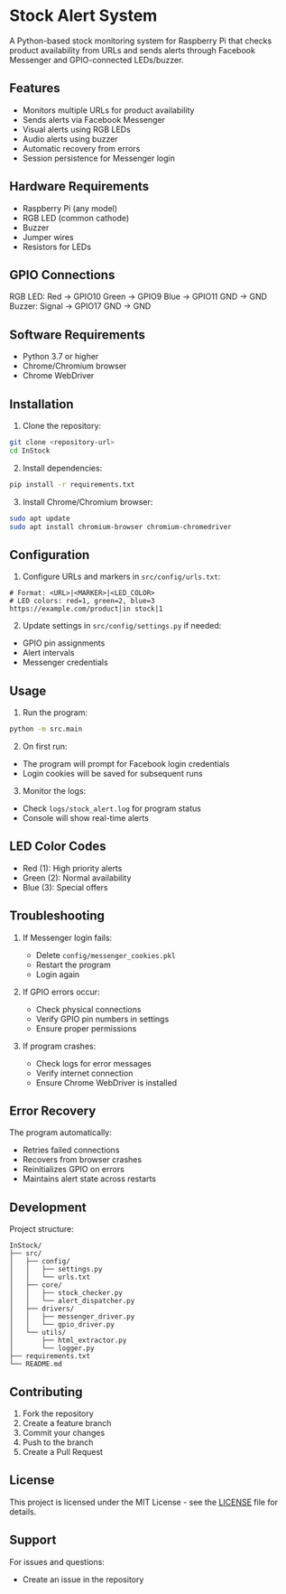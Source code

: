 # Stock Alert System

A Python-based stock monitoring system for Raspberry Pi that checks product availability from URLs and sends alerts through Facebook Messenger and GPIO-connected LEDs/buzzer.

## Features

- Monitors multiple URLs for product availability
- Sends alerts via Facebook Messenger
- Visual alerts using RGB LEDs
- Audio alerts using buzzer
- Automatic recovery from errors
- Session persistence for Messenger login

## Hardware Requirements

- Raspberry Pi (any model)
- RGB LED (common cathode)
- Buzzer
- Jumper wires
- Resistors for LEDs

## GPIO Connections 
RGB LED:
Red -> GPIO10
Green -> GPIO9
Blue -> GPIO11
GND -> GND
Buzzer:
Signal -> GPIO17
GND -> GND

## Software Requirements

- Python 3.7 or higher
- Chrome/Chromium browser
- Chrome WebDriver

## Installation

1. Clone the repository:
```bash
git clone <repository-url>
cd InStock
```

2. Install dependencies:
```bash
pip install -r requirements.txt
```

3. Install Chrome/Chromium browser:
```bash
sudo apt update
sudo apt install chromium-browser chromium-chromedriver
```

## Configuration

1. Configure URLs and markers in `src/config/urls.txt`:
```
# Format: <URL>|<MARKER>|<LED_COLOR>
# LED colors: red=1, green=2, blue=3
https://example.com/product|in stock|1
```

2. Update settings in `src/config/settings.py` if needed:
- GPIO pin assignments
- Alert intervals
- Messenger credentials

## Usage

1. Run the program:
```bash
python -m src.main
```

2. On first run:
- The program will prompt for Facebook login credentials
- Login cookies will be saved for subsequent runs

3. Monitor the logs:
- Check `logs/stock_alert.log` for program status
- Console will show real-time alerts

## LED Color Codes

- Red (1): High priority alerts
- Green (2): Normal availability
- Blue (3): Special offers

## Troubleshooting

1. If Messenger login fails:
   - Delete `config/messenger_cookies.pkl`
   - Restart the program
   - Login again

2. If GPIO errors occur:
   - Check physical connections
   - Verify GPIO pin numbers in settings
   - Ensure proper permissions

3. If program crashes:
   - Check logs for error messages
   - Verify internet connection
   - Ensure Chrome WebDriver is installed

## Error Recovery

The program automatically:
- Retries failed connections
- Recovers from browser crashes
- Reinitializes GPIO on errors
- Maintains alert state across restarts

## Development

Project structure:
```
InStock/
├── src/
│   ├── config/
│   │   ├── settings.py
│   │   └── urls.txt
│   ├── core/
│   │   ├── stock_checker.py
│   │   └── alert_dispatcher.py
│   ├── drivers/
│   │   ├── messenger_driver.py
│   │   └── gpio_driver.py
│   └── utils/
│       ├── html_extractor.py
│       └── logger.py
├── requirements.txt
└── README.md
```

## Contributing

1. Fork the repository
2. Create a feature branch
3. Commit your changes
4. Push to the branch
5. Create a Pull Request

## License

This project is licensed under the MIT License - see the [LICENSE](LICENSE) file for details.

## Support

For issues and questions:
- Create an issue in the repository